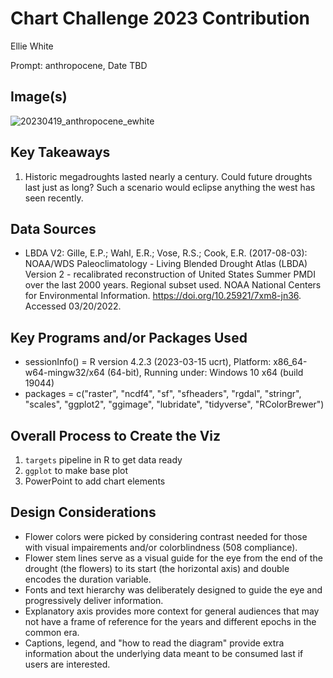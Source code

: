# Chart Challenge 2023 Contribution

Ellie White

Prompt: anthropocene, Date TBD

## Image(s) 

![20230419_anthropocene_ewhite](https://github.com/whiteellie/chartchallenge-drought/blob/main/out/20230419_anthropocene_ewhite.png)

## Key Takeaways

1. Historic megadroughts lasted nearly a century. Could future droughts last just as long? Such a scenario would eclipse anything the west has seen recently.  

## Data Sources

* LBDA V2: Gille, E.P.; Wahl, E.R.; Vose, R.S.; Cook, E.R. (2017-08-03): NOAA/WDS Paleoclimatology - Living Blended Drought Atlas (LBDA) Version 2 - recalibrated reconstruction of United States Summer PMDI over the last 2000 years. Regional subset used. NOAA National Centers for Environmental Information. https://doi.org/10.25921/7xm8-jn36. Accessed 03/20/2022.

## Key Programs and/or Packages Used

* sessionInfo() = R version 4.2.3 (2023-03-15 ucrt), Platform: x86_64-w64-mingw32/x64 (64-bit), Running under: Windows 10 x64 (build 19044) 
* packages = c("raster", "ncdf4", "sf", "sfheaders", "rgdal", "stringr", "scales", "ggplot2", "ggimage", "lubridate", "tidyverse", "RColorBrewer")

## Overall Process to Create the Viz

1) `targets` pipeline in R to get data ready 
2) `ggplot` to make base plot 
2) PowerPoint to add chart elements

## Design Considerations

* Flower colors were picked by considering contrast needed for those with visual impairements and/or colorblindness (508 compliance).
* Flower stem lines serve as a visual guide for the eye from the end of the drought (the flowers) to its start (the horizontal axis) and double encodes the duration variable. 
* Fonts and text hierarchy was deliberately designed to guide the eye and progressively deliver information.
* Explanatory axis provides more context for general audiences that may not have a frame of reference for the years and different epochs in the common era. 
* Captions, legend, and "how to read the diagram" provide extra information about the underlying data meant to be consumed last if users are interested. 